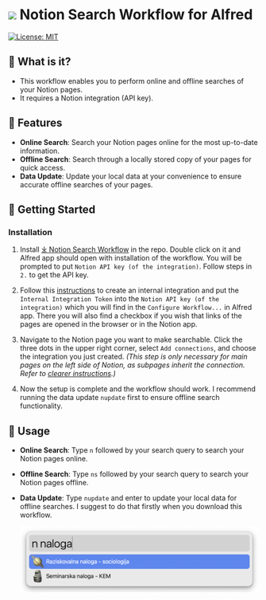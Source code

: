 # <img src="images/notionxalfred.png" width="64"> Notion Search Workflow for Alfred

[![License: MIT](https://img.shields.io/badge/License-MIT-yellow.svg)](https://opensource.org/licenses/MIT)

## 🤔 What is it?

- This workflow enables you to perform online and offline searches of your Notion pages.
- It requires a Notion integration (API key).

## 🌟 Features

- **Online Search**: Search your Notion pages online for the most up-to-date information.
- **Offline Search**: Search through a locally stored copy of your pages for quick access.
- **Data Update**: Update your local data at your convenience to ensure accurate offline searches of your pages.

## 🚀 Getting Started

### Installation

1. Install [⤓ Notion Search Workflow](https://github.com/svenko99/alfred-notion/releases/latest/download/Notion_search.alfredworkflow) in the repo. Double click on it and Alfred app should open with installation of the workflow. You will be prompted to put `Notion API key (of the integration)`. Follow steps in `2.` to get the API key.

2. Follow this [instructions](https://www.notion.so/help/create-integrations-with-the-notion-api#create-an-internal-integration) to create an internal integration and put the `Internal Integration Token` into the `Notion API key (of the integration)` which you will find in the `Configure Workflow...` in Alfred app. There you will also find a checkbox if you wish that links of the pages are opened in the browser or in the Notion app.

3. Navigate to the Notion page you want to make searchable. Click the three dots in the upper right corner, select `Add connections`, and choose the integration you just created. _(This step is only necessary for main pages on the left side of Notion, as subpages inherit the connection. Refer to [clearer instructions](https://developers.notion.com/docs/create-a-notion-integration#give-your-integration-page-permissions).)_

5. Now the setup is complete and the workflow should work. I recommend running the data update `nupdate` first to ensure offline search functionality.

## 🔄 Usage

- **Online Search**: Type `n` followed by your search query to search your Notion pages online.
- **Offline Search**: Type `ns` followed by your search query to search your Notion pages offline.
- **Data Update**: Type `nupdate` and enter to update your local data for offline searches. I suggest to do that firstly when you download this workflow.
  
  ![screenshot](images/screenshot1.png)
